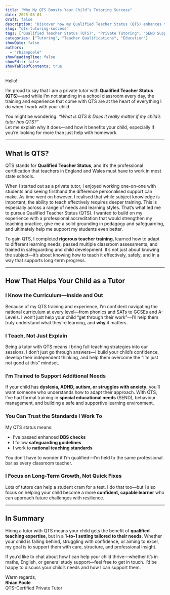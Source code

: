 ```yaml
---
title: "Why My QTS Boosts Your Child’s Tutoring Success"
date: 2025-08-01
draft: false
description: "Discover how my Qualified Teacher Status (QTS) enhances the quality and effectiveness of the tutoring services I offer."
slug: "qts-tutoring-success"
tags: ["Qualified Teacher Status (QTS)", "Private Tutoring", "SEND Support", "Curriculum Knowledge", "Teaching Standards", "Educational Qualifications", "Personalized Learning", "Confidence Building", "Maths Tutoring", "English Tutoring"]
categories: ["Tutoring", "Teacher Qualifications", "Education"]
showDate: false
authors:
  - "rhianpoole"
showReadingTime: false
showEdit: false
showTableOfContents: true
---
```


Hello! 

I’m proud to say that I am a private tutor with **Qualified Teacher Status (QTS)**—and while I’m not standing in a school classroom every day, the training and experience that come with QTS are at the heart of everything I do when I work with your child.

You might be wondering: _“What is QTS & Does it really matter if my child’s tutor has QTS?”_  
Let me explain why it does—and how it benefits your child, especially if you’re looking for more than just help with homework.

---

## What Is QTS?

QTS stands for **Qualified Teacher Status**, and it’s the professional certification that teachers in England and Wales must have to work in most state schools.

When I started out as a private tutor, I enjoyed working one-on-one with students and seeing firsthand the difference personalised support can make. As time went on however, I realised that while subject knowledge is important, the ability to teach effectively requires deeper training. This is especially across a range of needs and learning styles.  That’s what led me to pursue Qualified Teacher Status (QTS). I wanted to build on my experience with a professional accreditation that would strengthen my teaching practice, give me a solid grounding in pedagogy and safeguarding, and ultimately help me support my students even better.

To gain QTS, I completed **rigorous teacher training**, learned how to adapt to different learning needs, passed multiple classroom assessments, and trained in safeguarding and child development. It’s not just about knowing the subject—it’s about knowing how to teach it effectively, safely, and in a way that supports long-term progress.

---

## How That Helps Your Child as a Tutor

### I Know the Curriculum—Inside and Out  
Because of my QTS training and experience, I’m confident navigating the national curriculum at every level—from phonics and SATs to GCSEs and A-Levels. I won’t just help your child “get through their work”—I’ll help them truly understand what they’re learning, and **why** it matters.

### I Teach, Not Just Explain  
Being a tutor with QTS means I bring full teaching strategies into our sessions. I don’t just go through answers—I build your child’s confidence, develop their independent thinking, and help them overcome the “I’m just not good at this” mindset.

### I’m Trained to Support Additional Needs  
If your child has **dyslexia, ADHD, autism, or struggles with anxiety**, you’ll want someone who understands how to adapt their approach. With QTS, I’ve had formal training in **special educational needs** (SEND), behaviour management, and building a safe and supportive learning environment.

### You Can Trust the Standards I Work To  
My QTS status means:
- I’ve passed enhanced **DBS checks**
- I follow **safeguarding guidelines**
- I work to **national teaching standards**

You don’t have to wonder if I’m qualified—I’m held to the same professional bar as every classroom teacher.

### I Focus on Long-Term Growth, Not Quick Fixes  
Lots of tutors can help a student cram for a test. I do that too—but I also focus on helping your child become a more **confident, capable learner** who can approach future challenges with resilience.

---

## In Summary

Hiring a tutor with QTS means your child gets the benefit of **qualified teaching expertise**, but in a **1-to-1 setting tailored to their needs**. Whether your child is falling behind, struggling with confidence, or aiming to excel, my goal is to support them with care, structure, and professional insight.

If you’d like to chat about how I can help your child thrive—whether it’s in maths, English, or general study support—feel free to get in touch. I’d be happy to discuss your child’s needs and how I can support them.

Warm regards,  
**Rhian Poole**  
QTS-Certified Private Tutor
